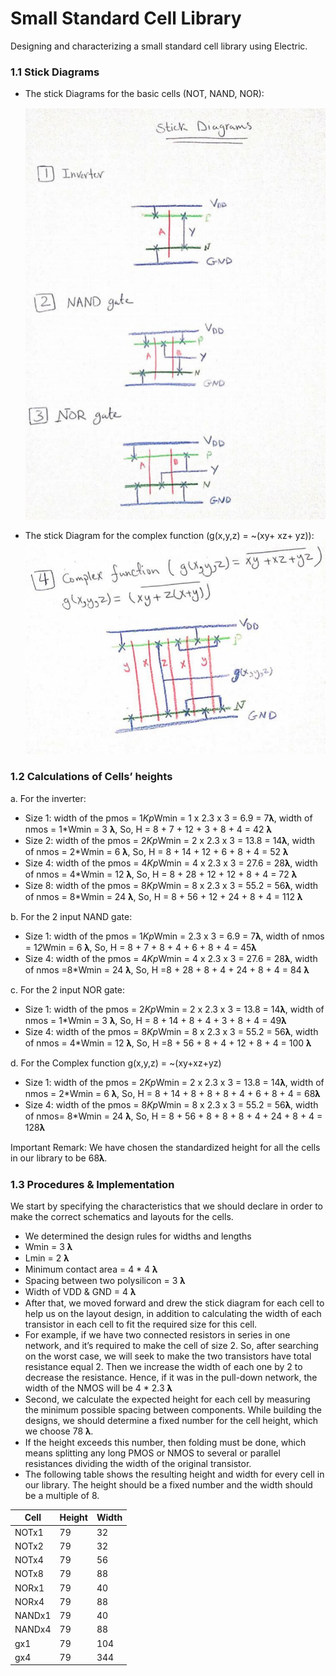# Small Standard Cell Library
Designing and characterizing a small standard cell library using Electric.
### 1.1 Stick Diagrams
- The stick Diagrams for the basic cells (NOT, NAND, NOR):


  ![alt text](https://github.com/Iman-7/Small-Standard-Cell-Library/blob/main/1.PNG)

- The stick Diagram for the complex function (g(x,y,z) = ~(xy+ xz+ yz)):
   ![alt text](https://github.com/Iman-7/Small-Standard-Cell-Library/blob/main/2.PNG)

### 1.2 Calculations of Cells’ heights
a. For the inverter:
- Size 1: width of the pmos = 1*Kp*Wmin = 1 x 2.3 x 3 = 6.9 = 7𝛌, width of
nmos = 1*Wmin = 3 𝛌, So, H = 8 + 7 + 12 + 3 + 8 + 4 = 42 𝛌
- Size 2: width of the pmos = 2*Kp*Wmin = 2 x 2.3 x 3 = 13.8 = 14𝛌, width
of nmos = 2*Wmin = 6 𝛌, So, H = 8 + 14 + 12 + 6 + 8 + 4 = 52 𝛌
- Size 4: width of the pmos = 4*Kp*Wmin = 4 x 2.3 x 3 = 27.6 = 28𝛌, width
of nmos = 4*Wmin = 12 𝛌, So, H = 8 + 28 + 12 + 12 + 8 + 4 = 72 𝛌
- Size 8: width of the pmos = 8*Kp*Wmin = 8 x 2.3 x 3 = 55.2 = 56𝛌, width
of nmos = 8*Wmin = 24 𝛌, So, H = 8 + 56 + 12 + 24 + 8 + 4 = 112 𝛌

b. For the 2 input NAND gate:
- Size 1: width of the pmos = 1*Kp*Wmin = 2.3 x 3 = 6.9 = 7𝛌, width of
nmos = 1*2*Wmin = 6 𝛌, So, H = 8 + 7 + 8 + 4 + 6 + 8 + 4 = 45𝛌
- Size 4: width of the pmos = 4*Kp*Wmin = 4 x 2.3 x 3 = 27.6 = 28𝛌, width
of nmos =8*Wmin = 24 𝛌, So, H =8 + 28 + 8 + 4 + 24 + 8 + 4 = 84 𝛌

c. For the 2 input NOR gate:
- Size 1: width of the pmos = 2*Kp*Wmin = 2 x 2.3 x 3 = 13.8 = 14𝛌, width
of nmos = 1*Wmin = 3 𝛌, So, H = 8 + 14 + 8 + 4 + 3 + 8 + 4 = 49𝛌
- Size 4: width of the pmos = 8*Kp*Wmin = 8 x 2.3 x 3 = 55.2 = 56𝛌, width
of nmos = 4*Wmin = 12 𝛌, So, H =8 + 56 + 8 + 4 + 12 + 8 + 4 = 100 𝛌

d. For the Complex function g(x,y,z) = ~(xy+xz+yz)
- Size 1: width of the pmos = 2*Kp*Wmin = 2 x 2.3 x 3 = 13.8 = 14𝛌, width
of nmos = 2*Wmin = 6 𝛌, So, H = 8 + 14 + 8 + 8 + 8 + 4 + 6 + 8 + 4 = 68𝛌
- Size 4: width of the pmos = 8*Kp*Wmin = 8 x 2.3 x 3 = 55.2 = 56𝛌, width
of nmos= 8*Wmin = 24 𝛌, So, H = 8 + 56 + 8 + 8 + 8 + 4 + 24 + 8 + 4 =
128𝛌

Important Remark: We have chosen the standardized height for all the cells in our library
to be 68𝛌.

### 1.3 Procedures & Implementation
We start by specifying the characteristics that we should declare in order to make the
correct schematics and layouts for the cells.
- We determined the design rules for widths and lengths
- Wmin = 3 𝛌
- Lmin = 2 𝛌
- Minimum contact area = 4 * 4 𝛌
- Spacing between two polysilicon = 3 𝛌
- Width of VDD & GND = 4 𝛌
- After that, we moved forward and drew the stick diagram for each cell to help us on the layout design, in addition to calculating the width of each transistor in each cell to fit the required size for this cell.
- For example, if we have two connected resistors in series in one network, and it’s required to make the cell of size 2. So, after searching on the worst case, we will seek to make the two transistors have total resistance equal 2. Then we increase the width of each one by 2 to decrease the resistance. Hence, if it was in the pull-down network, the width of the NMOS will be 4 * 2.3 𝛌
- Second, we calculate the expected height for each cell by measuring the minimum possible spacing between components. While building the designs, we should determine a fixed number for the cell height, which we choose 78 𝛌.
- If the height exceeds this number, then folding must be done, which means splitting any long PMOS or NMOS to several or parallel resistances dividing the width of the original transistor.
- The following table shows the resulting height and width for every cell in our library. The height should be a fixed number and the width should be a multiple of 8.

| Cell  | Height | Width |
| ------------- | ------------- |------------- |
| NOTx1  | 79  | 32  |
| NOTx2   | 79 | 32  |
| NOTx4  | 79  | 56  |
| NOTx8   | 79 | 88  |
| NORx1  | 79  | 40  |
| NORx4   | 79 | 88  |
| NANDx1  | 79  | 40  |
| NANDx4   | 79 | 88  |
| gx1  | 79  | 104  |
| gx4   | 79 | 344  |
